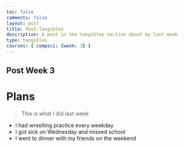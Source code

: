 ```yaml
---
toc: false
comments: false
layout: post
title: Post-Tangibles
description: A post in the tangibles section about my last week
type: tangibles
courses: { compsci: {week: 3} }
---
```


## Post Week 3
# Plans
> This is what I did last week
- I had wrestling practice every weekday
- I got sick on Wednesday and missed school
- I went to dinner with my friends on the weekend